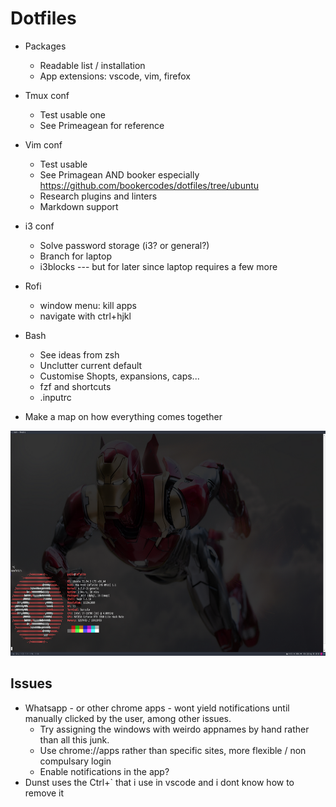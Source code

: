 # Dotfiles 

- Packages
    - Readable list / installation
    - App extensions: vscode, vim, firefox
- Tmux conf
    - Test usable one
    - See Primeagean for reference
- Vim conf
    - Test usable
    - See Primagean AND booker especially https://github.com/bookercodes/dotfiles/tree/ubuntu
    - Research plugins and linters
    - Markdown support
- i3 conf
    - Solve password storage (i3? or general?)
    - Branch for laptop
    - i3blocks --- but for later since laptop requires a few more
- Rofi
    - window menu: kill apps
    - navigate with ctrl+hjkl
- Bash
    - See ideas from zsh
    - Unclutter current default  
    - Customise Shopts, expansions, caps...
    - fzf and shortcuts
    - .inputrc

- Make a map on how everything comes together


<img src="./.docs/preview.png" width="640" height="360" />


## Issues

- Whatsapp - or other chrome apps - wont yield notifications until manually clicked by the user, among other issues.
    - Try assigning the windows with weirdo appnames by hand rather than all this junk.
    - Use chrome://apps rather than specific sites, more flexible / non compulsary login
    - Enable notifications in the app?
- Dunst uses the Ctrl+` that i use in vscode and i dont know how to remove it